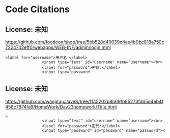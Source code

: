 # Code Citations

## License: 未知
https://github.com/foodoon/shop/tree/5bb528d40039c4ae4b0bc818a750c7224742eff0/webapps/WEB-INF/admin/login.html

```
<label for="username">用户名:</label>
                <input type="text" id="username" name="username"><br>
                <label for="password">密码:</label>
                <input type="password
```


## License: 未知
https://github.com/wangtap/JaveS/tree/f145202b8b69fb85273fd65d4eb4f458c7874fa9/HomeWork/Day23homework/Title.html

```
>
                <input type="text" id="username" name="username"><br>
                <label for="password">密码:</label>
                <input type="password" id="password" name="password"><
```

